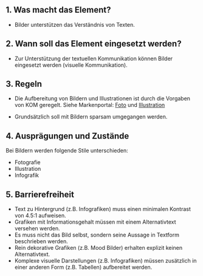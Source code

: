 ## 1. Was macht das Element?
*   Bilder unterstützen das Verständnis von Texten.

## 2. Wann soll das Element eingesetzt werden?
*   Zur Unterstützung der textuellen Kommunikation können Bilder eingesetzt werden (visuelle Kommunikation).

## 3. Regeln
*   Die Aufbereitung von Bildern und Illustrationen ist durch die Vorgaben von KOM geregelt. Siehe Markenportal: [Foto](https://company.sbb.ch/de/ueber-die-sbb/profil/sbb-markenportal/kommunikation/foto.html) und [Illustration](https://company.sbb.ch/de/ueber-die-sbb/profil/sbb-markenportal/kommunikation/illustrationen.html)

*   Grundsätzlich soll mit Bildern sparsam umgegangen werden.

## 4. Ausprägungen und Zustände
Bei Bildern werden folgende Stile unterschieden:
*   Fotografie
*   Illustration
*   Infografik

## 5. Barrierefreiheit
* Text zu Hintergrund (z.B. Infografiken) muss einen minimalen Kontrast von 4.5:1 aufweisen.
* Grafiken mit Informationsgehalt müssen mit einem Alternativtext versehen werden.
* Es muss nicht das Bild selbst, sondern seine Aussage in Textform beschrieben werden.
* Rein dekorative Grafiken (z.B. Mood Bilder) erhalten explizit keinen Alternativtext. 
* Komplexe visuelle Darstellungen (z.B. Infografiken) müssen zusätzlich in einer anderen Form (z.B. Tabellen) aufbereitet werden.